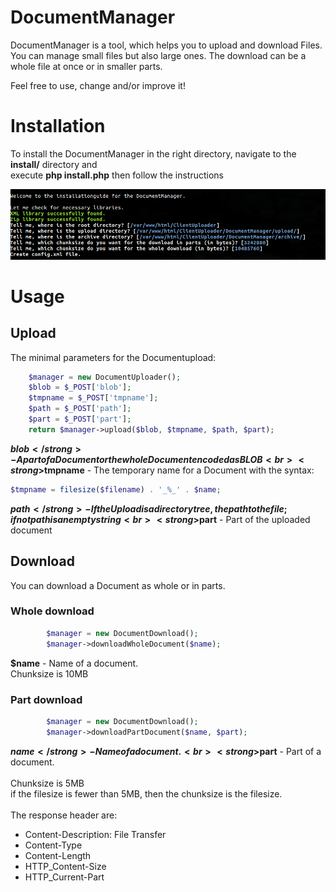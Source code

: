 # DocumentManager
DocumentManager is a tool, which helps you to upload and download Files.
You can manage small files but also large ones.
The download can be a whole file at once or in smaller parts.

Feel free to use, change and/or improve it!

<h1>Installation</h1>
To install the DocumentManager in the right directory, navigate
to the <strong>install/</strong> directory and<br>
execute <strong>php install.php</strong> then follow the instructions<br>

![Image](https://github.com/EugenK92/DocumentManager/blob/master/readme_assets/install.png)

<h1>Usage</h1>
<h2>Upload</h2>
The minimal parameters for the Documentupload:<br>

```php
    $manager = new DocumentUploader();
    $blob = $_POST['blob'];
    $tmpname = $_POST['tmpname'];
    $path = $_POST['path'];
    $part = $_POST['part'];
    return $manager->upload($blob, $tmpname, $path, $part);
```

<strong>$blob</strong> - A part of a Document or the whole Document encoded as BLOB<br>
<strong>$tmpname</strong> - The temporary name for a Document with the syntax: <br>

```php
$tmpname = filesize($filename) . '_%_' . $name;
```

<strong>$path</strong> - If the Upload is a directory tree, the path to the file; if not path is an empty string<br>
<strong>$part</strong> - Part of the uploaded document

<h2>Download</h2>
You can download a Document as whole or in parts.<br>
<h3>Whole download</h3>

```php
        $manager = new DocumentDownload();
        $manager->downloadWholeDocument($name);
```

<strong>$name</strong> - Name of a document.<br>
Chunksize is 10MB<br>

<h3>Part download</h3>

```php
        $manager = new DocumentDownload();
        $manager->downloadPartDocument($name, $part);
```

<strong>$name</strong> - Name of a document.<br>
<strong>$part</strong> - Part of a document.<br>
<br>
Chunksize is 5MB <br>
if the filesize is fewer than 5MB, then the chunksize is the filesize.<br> 
<br>
The response header are:<br>
<ul>
    <li>Content-Description: File Transfer</li>
    <li>Content-Type</li>
    <li>Content-Length</li>
    <li>HTTP_Content-Size</li>
    <li>HTTP_Current-Part</li>
</ul>

